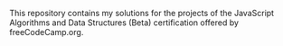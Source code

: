 This repository contains my solutions for the projects of the 
JavaScript Algorithms and Data Structures (Beta) certification offered by freeCodeCamp.org.

